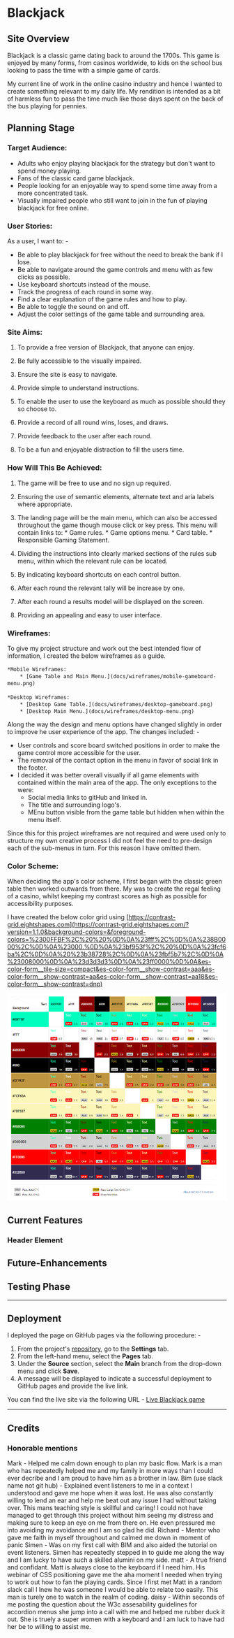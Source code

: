 # **Blackjack**
## **Site Overview**
Blackjack is a classic game dating back to around the 1700s. This game is enjoyed by many forms, from casinos worldwide, to kids on the school bus looking to pass the time with a simple game of cards.

My current line of work in the online casino industry and hence I wanted to create something relevant to my daily life. My rendition is intended as a bit of harmless fun to pass the time much like those days spent on the back of the bus playing for pennies.

## **Planning Stage**

### **Target Audience:**
* Adults who enjoy playing blackjack for the strategy but don't want to spend money playing.
* Fans of the classic card game blackjack.
* People looking for an enjoyable way to spend some time away from a more concentrated task.
* Visually impaired people who still want to join in the fun of playing blackjack for free online.

### **User Stories:**
As a user, I want to: -
* Be able to play blackjack for free without the need to break the bank if I lose.
* Be able to navigate around the game controls and menu with as few clicks as possible.
* Use keyboard shortcuts instead of the mouse.
* Track the progress of each round in some way.
* Find a clear explanation of the game rules and how to play.
* Be able to toggle the sound on and off.
* Adjust the color settings of the game table and surrounding area.

### **Site Aims:**
1. To provide a free version of Blackjack, that anyone can enjoy.

1. Be fully accessible to the visually impaired.

1. Ensure the site is easy to navigate.

1. Provide simple to understand instructions.

1. To enable the user to use the keyboard as much as possible should they so choose to.

1. Provide a record of all round wins, loses, and draws.

1. Provide feedback to the user after each round.

1. To be a fun and enjoyable distraction to fill the users time.

### **How Will This Be Achieved:**
1. The game will be free to use and no sign up required.

1. Ensuring the use of semantic elements, alternate text and aria labels where appropriate.

1. The landing page will be the main menu, which can also be accessed throughout the game though mouse click or key press. This menu will contain links to:
        * Game rules.
        * Game options menu. 
        * Card table.
        * Responsible Gaming Statement.

1. Dividing the instructions into clearly marked sections of the rules sub menu, within which the relevant rule can be located.

1. By indicating keyboard shortcuts on each control button.
 
1. After each round the relevant tally will be increase by one.

1. After each round a results model will be displayed on the screen. 

1. Providing an appealing and easy to user interface.

### **Wireframes:**
To give my project structure and work out the best intended flow of information, I created the below wireframes as a guide.
    
    *Mobile Wireframes:
        * [Game Table and Main Menu.](docs/wireframes/mobile-gameboard-menu.png)
    
    *Desktop Wireframes:
        * [Desktop Game Table.](docs/wireframes/desktop-gameboard.png)
        * [Desktop Main Menu.](docs/wireframes/desktop-menu.png)

Along the way the design and menu options have changed slightly in order to improve he user experience of the app. The changes included: -

* User controls and score board switched positions in order to make the game control more accessible for the user.
* The removal of the contact option in the menu in favor of social link in the footer.
* I decided it was better overall visually if all game elements with contained within the main area of the app. The only exceptions to the were: 
    * Social media links to gitHub and linked in.
    * The title and surrounding logo's.
    * MEnu button visible from the game table but hidden when within the menu itself.

Since this for this project wireframes are not required and were used only to structure my own creative process I did not feel the need to pre-design each of the sub-menus in turn. For this reason I have omitted them. 

### **Color Scheme:**
When deciding the app's color scheme, I first began with the classic green table then worked outwards from there. My was to create the regal feeling of a casino, whilst keeping my contrast scores as high as possible for accessibility purposes.
 
I have created the below color grid using [https://contrast-grid.eightshapes.com](https://contrast-grid.eightshapes.com/?version=1.1.0&background-colors=&foreground-colors=%2300FFBF%2C%20%20%0D%0A%23fff%2C%0D%0A%238B0000%2C%0D%0A%23000.%0D%0A%23bf953f%2C%20%0D%0A%23fcf6ba%2C%0D%0A%20%23b38728%2C%0D%0A%23fbf5b7%2C%0D%0A%23008000%0D%0A%23d3d3d3%0D%0A%23ff0000%0D%0A&es-color-form__tile-size=compact&es-color-form__show-contrast=aaa&es-color-form__show-contrast=aa&es-color-form__show-contrast=aa18&es-color-form__show-contrast=dnp)

![Color Contrast Grid](docs/screenshots/color-grid.png)

## **Current Features**
###  **Header Element**


## **Future-Enhancements**


## **Testing Phase**

***
## **Deployment**
I deployed the page on GitHub pages via the following procedure: -

1. From the project's [repository](https://github.com/dnlbowers/modern-buddhism), go to the **Settings** tab.
2. From the left-hand menu, select the **Pages** tab.
3. Under the **Source** section, select the **Main** branch from the drop-down menu and click **Save**.
4. A message will be displayed to indicate a successful deployment to GitHub pages and provide the live link.

You  can find the live site via the following URL - [Live Blackjack game](https://dnlbowers.github.io/blackjack)
***

## **Credits**
### **Honorable mentions**
Mark - Helped me calm down enough to plan my basic flow. Mark is a man who has repeatedly helped me and my family in more ways than I could ever decribe and I am proud to have him as a brother in law. 
Bim (use slack name not git hub) - Explained event listeners to me in a context I understood and gave me hope when it was lost. He was also constantly willing to lend an ear and help me beat out any issue I had without taking over. This mans teaching style is skillful and caring! I could not have managed to get through this project without him seeing my distress and making sure to keep an eye on me from there on. He even pressured me into avoiding my avoidance and I am so glad he did.
Richard - Mentor who gave me faith in myself throughout and calmed me down in moment of panic
Simen - Was on my first call with BIM and also aided the tutorial on event listeners. Simen has repeatedly stepped in to guide me along the way and I am lucky to have such a skilled alumini on my side. 
matt - A true friend and confidant. Matt is always close to the keyboard if I need him. His webinar of CSS positioning gave me the aha moment I needed when trying to work out how to fan the playing cards. Since I first met Matt in a random slack call I lnew he was someone I would be able to relate too easily. This man is turely one to watch in the realm of coding. 
daisy - Within seconds of me posting the question about the W3c assesability guidelines for accordion menus she jump into a call with me and helped me rubber duck it out. She is truely a super women with a keyboard and I am luck to have had her be to willing to assist me. 
